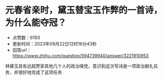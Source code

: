# 元春省亲时，黛玉替宝玉作弊的一首诗，为什么能夺冠？
- 点赞数：6193
- 更新时间：2023年09月22日12时16分43秒
- 回答url：https://www.zhihu.com/question/594739940/answer/3221910953
<body>
 <p data-pid="gkWOgSRC">林黛玉具有远超贾家其他几个人的政治嗅觉，意识到这次写诗是一项政治献礼任务，并很好地完成了这项任务</p>
</body>